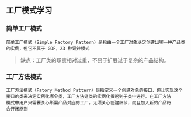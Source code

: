 ## 工厂模式学习

### 简单工厂模式

    简单工厂模式（Simple Factory Pattern）是指由一个工厂对象决定创建出哪一种产品类
    的实例，但它不属于 GOF，23 种设计模式
    
> 缺点：工厂类的职责相对过重，不易于扩展过于复杂的产品结构。

### 工厂方法模式

    工厂方法模式（Fatory Method Pattern）是指定义一个创建对象的接口，但让实现这个
    接口的类来决定实例化哪个类，工厂方法让类的实例化推迟到子类中进行。在工厂方法
    模式中用户只需要关心所需产品对应的工厂，无须关心创建细节，而且加入新的产品符
    合开闭原则
    
    